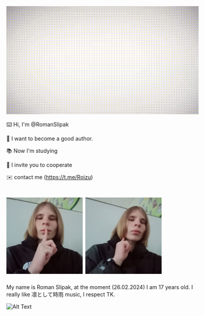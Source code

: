 ![Alt Text](https://github.com/RomanSlipak/RomanSlipak/raw/main/12.gif)



⌨️ Hi, I'm @RomanSlipak

📝 I want to become a good author.

📚 Now I'm studying

🤝 I invite you to cooperate

✉️ contact me (https://t.me/Roizu)


<h1>
  <img src=https://github.com/RomanSlipak/RomanSlipak/raw/main/photo_1.jpg
    height="200"
  />
    <img src=https://github.com/RomanSlipak/RomanSlipak/raw/main/photo_2.jpg
    height="200"
  />
</h1>


My name is Roman Slipak, at the moment (26.02.2024) I am 17 years old. 
I really like 凛として時雨 music, I respect TK.


![Alt Text](https://github.com/RomanSlipak/RomanSlipak/raw/main/video_2023-05-31_10-40-26.gif)


